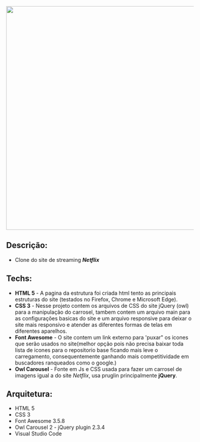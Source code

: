 <img src="https://user-images.githubusercontent.com/6175226/99495320-38fb1180-2951-11eb-9eb5-bb5d14f3caa2.gif" width="600">

## Descrição:

- Clone do site de streaming **_Netflix_**

## Techs:

- **HTML 5** -  A pagina da estrutura foi criada html tento as principais estruturas do site (testados no Firefox, Chrome e Microsoft Edge).
- **CSS 3** - Nesse projeto contem os arquivos de CSS do site jQuery (owl) para a manipulação do carrosel, tambem contem um arquivo main para as configurações basicas do site e um arquivo responsive para deixar o site mais responsivo e atender as diferentes formas de telas em diferentes aparelhos.
- **Font Awesome** - O site contem um link externo para 'puxar" os icones que serão usados no site(melhor opção pois não precisa baixar toda lista de icones para o repositorio base ficando mais leve o carregamento, consequentemente ganhando mais competitividade em buscadores ranqueados como o google.)
- **Owl Carousel** - Fonte em Js e CSS usada para fazer um carrosel de imagens igual a do site _Netflix_, usa pruglin principalmente **jQuery**.


## Arquitetura:

- HTML 5
- CSS 3
- Font Awesome 3.5.8
- Owl Carousel 2 - jQuery plugin 2.3.4
- Visual Studio Code
